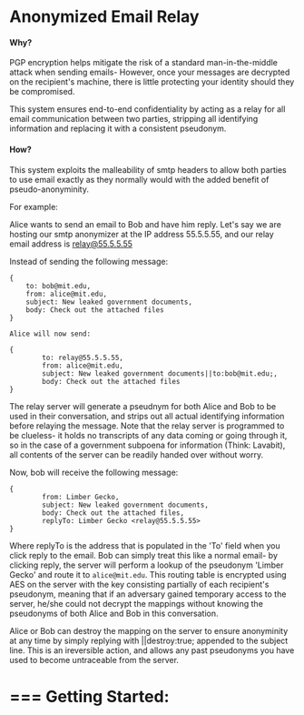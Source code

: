 Anonymized Email Relay
===

#### Why?
PGP encryption helps mitigate the risk of a standard man-in-the-middle attack when sending emails- However, once your messages are decrypted on the recipient's machine, there is little protecting your identity should they be compromised.

This system ensures end-to-end confidentiality by acting as a relay for all email communication between two parties, stripping all identifying information and replacing it with a consistent pseudonym.

#### How?
This system exploits the malleability of smtp headers to allow both parties to use email exactly as they normally would with the added benefit of pseudo-anonyminity.

For example: 

Alice wants to send an email to Bob and have him reply.
Let's say we are hosting our smtp anonymizer at the IP address 55.5.5.55, and our relay email address is relay@55.5.5.55


Instead of sending the following message:

```
{
	to: bob@mit.edu,
	from: alice@mit.edu,
	subject: New leaked government documents,
	body: Check out the attached files
}
```
```
Alice will now send:

{
        to: relay@55.5.5.55,
        from: alice@mit.edu,
        subject: New leaked government documents||to:bob@mit.edu;,
        body: Check out the attached files
}
```

The relay server will generate a pseudnym for both Alice and Bob to be used in their conversation, and strips out all actual identifying information before relaying the message. Note that the relay server is programmed to be clueless- it holds no transcripts of any data coming or going through it, so in the case of a government subpoena for information (Think: Lavabit), all contents of the server can be readily handed over without worry.

Now, bob will receive the following message:

```
{
        from: Limber Gecko,
        subject: New leaked government documents,
        body: Check out the attached files,
        replyTo: Limber Gecko <relay@55.5.5.55>
}
```

Where replyTo is the address that is populated in the 'To' field when you click reply to the email. Bob can simply treat this like a normal email- by clicking reply, the server will perform a lookup of the pseudonym 'Limber Gecko' and route it to `alice@mit.edu`. This routing table is encrypted using AES on the server with the key consisting partially of each recipient's pseudonym, meaning that if an adversary gained temporary access to the server, he/she could not decrypt the mappings without knowing the pseudonyms of both Alice and Bob in this conversation.

Alice or Bob can destroy the mapping on the server to ensure anonyminity at any time by simply replying with ||destroy:true; appended to the subject line. This is an ireversible action, and allows any past pseudonyms you have used to become untraceable from the server.

===
Getting Started:
=== 
